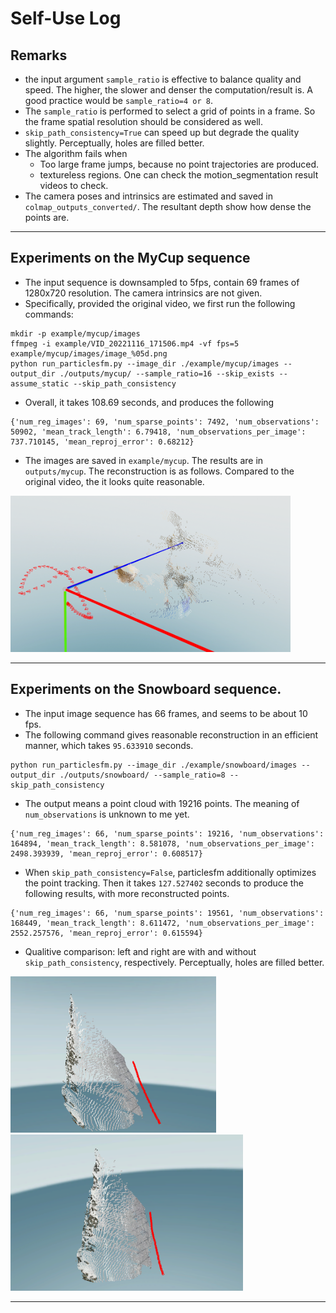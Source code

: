 # Self-Use Log

## Remarks
- the input argument `sample_ratio` is effective to balance quality and speed. The higher, the slower and denser the computation/result is.
A good practice would be `sample_ratio=4 or 8`.
- The `sample_ratio` is performed to select a grid of points in a frame. So the frame spatial resolution should be considered as well.
- `skip_path_consistency=True` can speed up but degrade the quality slightly. Perceptually, holes are filled better.
- The algorithm fails when
    - Too large frame jumps, because no point trajectories are produced.
    - textureless regions. One can check the motion_segmentation result videos to check.
- The camera poses and intrinsics are estimated and saved in `colmap_outputs_converted/`. The resultant depth show how dense the points are.

---

## Experiments on the MyCup sequence
- The input sequence is downsampled to 5fps, contain 69 frames of 1280x720 resolution. The camera intrinsics are not given.
- Specifically, provided the original video, we first run the following commands:
```
mkdir -p example/mycup/images
ffmpeg -i example/VID_20221116_171506.mp4 -vf fps=5 example/mycup/images/image_%05d.png
python run_particlesfm.py --image_dir ./example/mycup/images --output_dir ./outputs/mycup/ --sample_ratio=16 --skip_exists --assume_static --skip_path_consistency
```
- Overall, it takes 108.69 seconds, and produces the following
```
{'num_reg_images': 69, 'num_sparse_points': 7492, 'num_observations': 50902, 'mean_track_length': 6.79418, 'num_observations_per_image': 737.710145, 'mean_reproj_error': 0.68212}
```
- The images are saved in `example/mycup`. The results are in `outputs/mycup`. The reconstruction is as follows. Compared to the original video, the it looks quite reasonable. 

<img src="misc/media/mycup_pcd.png" alt="drawing" height="250"/>




---
## Experiments on the Snowboard sequence.
- The input image sequence has 66 frames, and seems to be about 10 fps.
- The following command gives reasonable reconstruction in an efficient manner, which takes `95.633910` seconds.
```
python run_particlesfm.py --image_dir ./example/snowboard/images --output_dir ./outputs/snowboard/ --sample_ratio=8 --skip_path_consistency
```
- The output means a point cloud with 19216 points. The meaning of `num_observations` is unknown to me yet.
```
{'num_reg_images': 66, 'num_sparse_points': 19216, 'num_observations': 164894, 'mean_track_length': 8.581078, 'num_observations_per_image': 2498.393939, 'mean_reproj_error': 0.608517}
```

- When `skip_path_consistency=False`, particlesfm additionally optimizes the point tracking. Then it takes `127.527402` seconds to produce
the following results, with more reconstructed points.
```
{'num_reg_images': 66, 'num_sparse_points': 19561, 'num_observations': 168449, 'mean_track_length': 8.611472, 'num_observations_per_image': 2552.257576, 'mean_reproj_error': 0.615594}
```

- Qualitive comparison: left and right are with and without `skip_path_consistency`, respectively. Perceptually, holes are filled better.

<img src="misc/media/snowboard_skip.png" alt="drawing" height="250"/>
<img src="misc/media/snowboard_noskip.png" alt="drawing" height="250"/>



---